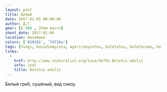```yaml
---
layout: post
title: Белый
date: 2017-01-05 00:00:00
author: Д.Г.
gear: [E-300 , 35mm macro]
shoot_date: 2017-01-04
location: Нахабино
colors: ['010101', '74716a']
tags: [fungi, basidiomycota, agaricomycetes, boletales, boletaceae, boletus, boletus edulis]
links:
  -
    href: http://www.inaturalist.org/taxa/48701-Boletus-edulis
    info: inat
    title: Boletus edulis
---
```


Белый гриб, сушёный, вид снизу.
